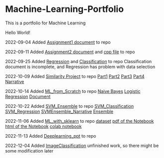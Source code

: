 # Machine-Learning-Portfolio
This is a portfolio for Machine Learning

Hello World!


2022-09-04	Added [Assignment1 document](CS4375.003_SimonKim_A1_Overview_of_ML.pdf)  to repo


2022-09-11	Added [Assignment2 document](CS4375.003_SimonKim_A2_DataExploration.pdf) and [cpp file](Dataexploration.cpp) to repo


2022-09-25	Added [Regression](CS4375.003_Regression_Simon_Kim.pdf) and [Classification](CS4375.003_Classification_Simon_Kim.pdf) to repo
		Classification document is incomplete, and Regression has problem with data selection

2022-10-09	Added [Similarity Project](Similarity) to repo
		[Part1](Similarity/Similarity_-_Part1.pdf)
		[Part2](Similarity/Similarity_-_Notebook_2_-_Classification.pdf)
		[Part3](Similarity/Similarity_-_Clustering_-_Part_3.pdf)
		[Part4](Similarity/Similarity_-_Dimensionality_-_Reduction_-_Part4.pdf)
		[Narrative](Similarity/Searching_for_Similarity.pdf)

2022-10-14	Added [ML_from_Scratch](ML_from_Scratch) to repo
		[Naive Bayes](ML_from_Scratch/NB.cpp)
		[Logistic Regression](ML_from_Scratch/Logreg.cpp)
		[Document](CS4375.003_Simon_Kim_ML_from_Scratch.pdf)

2022-10-22	Added [SVM_Ensemble](SVM_Ensemble) to repo
		[SVM_Classification](CS4375.003_SimonKim_sxk190106_SVM_Classification.pdf)
		[SVM_Regression](CS4375.003_SimonKim_sxk190106_SVM_Regression.pdf)
		[SVMEnsemble_Narrative](CS4375.003_SVMEnsemble_Narrative.docx)
		[Ensemble](Ensemble.pdf)
		
2022-11-06	Added [ML_with_sklearn](ML_with_sklearn) to repo
		[dataset](Auto.csv)
		[pdf of the Notebook](CS4375_003_SimonKim_sxk190106_ML_with_Python.pdf)
		[html of the Notebook](CS4375_003_SimonKim_sxk190106_ML_with_Python.html)
		[colab notebook](CS4375_003_SimonKim_sxk190106_ML_with_Python.ipynb)

2022-11-13	Added [Deeplearning_ppt](Variance_and_Standard_error.pptx) to repo
		
2022-12-04 	Added [ImageClassification](CS4375.003_image_classification.pdf)
		unfinished work, so there might be some modification later